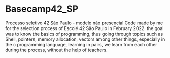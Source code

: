 # Basecamp42_SP
Processo seletivo 42 São Paulo - modelo não presencial
Code made by me for the selection process of Escolé 42 São Paulo in February 2022.
the goal was to know the basics of programming, 
thus going through topics such as Shell, pointers, memory allocation, vectors among other things, 
especially in the c programming language, learning in pairs, we learn from each other during the process, without the help of teachers.
